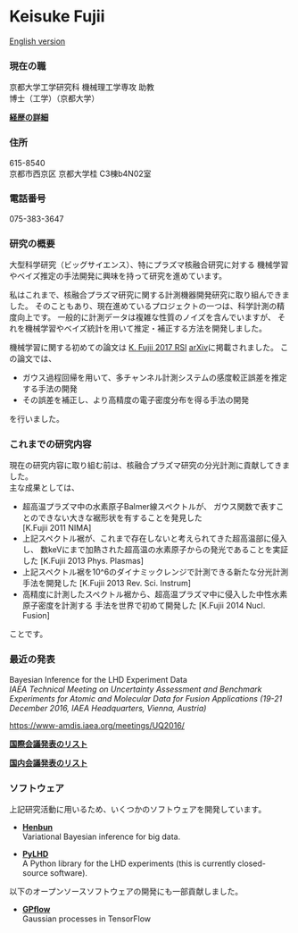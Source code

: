 # Keisuke Fujii

[English version](../README.md)

### 現在の職
京都大学工学研究科
機械理工学専攻
助教  
博士（工学）（京都大学）

<!-- TODO translate in JP -->
[**経歴の詳細**](work_education.md)

### 住所
615-8540  
京都市西京区 京都大学桂 C3棟b4N02室

### 電話番号
075-383-3647

### 研究の概要

大型科学研究（ビッグサイエンス）、特にプラズマ核融合研究に対する
機械学習やベイズ推定の手法開発に興味を持って研究を進めています。

私はこれまで、核融合プラズマ研究に関する計測機器開発研究に取り組んできました。
そのこともあり、現在進めているプロジェクトの一つは、科学計測の精度向上です。
一般的に計測データは複雑な性質のノイズを含んでいますが、
それを機械学習やベイズ統計を用いて推定・補正する方法を開発しました。

機械学習に関する初めての論文は
[K. Fujii 2017 RSI](http://aip.scitation.org/doi/full/10.1063/1.4974344)
[arXiv](https://arxiv.org/abs/1607.05380)に掲載されました。
この論文では、
+ ガウス過程回帰を用いて、多チャンネル計測システムの感度較正誤差を推定する手法の開発
+ その誤差を補正し、より高精度の電子密度分布を得る手法の開発  

を行いました。


### これまでの研究内容
現在の研究内容に取り組む前は、核融合プラズマ研究の分光計測に貢献してきました。  
主な成果としては、
+ 超高温プラズマ中の水素原子Balmer線スペクトルが、
ガウス関数で表すことのできない大きな裾形状を有することを発見した  
[K.Fujii 2011 NIMA]
+ 上記スペクトル裾が、これまで存在しないと考えられてきた超高温部に侵入し、
数keVにまで加熱された超高温の水素原子からの発光であることを実証した
[K.Fujii 2013 Phys. Plasmas]
+ 上記スペクトル裾を10^6のダイナミックレンジで計測できる新たな分光計測手法を開発した
[K.Fujii 2013 Rev. Sci. Instrum]
+ 高精度に計測したスペクトル裾から、超高温プラズマ中に侵入した中性水素原子密度を計測する
手法を世界で初めて開発した
[K.Fujii 2014 Nucl. Fusion]

ことです。

### 最近の発表
Bayesian Inference for the LHD Experiment Data  
*IAEA Technical Meeting on Uncertainty Assessment and Benchmark Experiments for Atomic and Molecular Data for Fusion Applications (19-21 December 2016, IAEA Headquarters, Vienna, Austria)*

https://www-amdis.iaea.org/meetings/UQ2016/


[**国際会議発表のリスト**](talks.md)

[**国内会議発表のリスト**](https://kyouindb.iimc.kyoto-u.ac.jp/e/hR3uG)

### ソフトウェア

上記研究活動に用いるため、いくつかのソフトウェアを開発しています。
+ [**Henbun**](https://github.com/fujii-team/Henbun)  
Variational Bayesian inference for big data.

+ [**PyLHD**](https://github.com/fujii-team/PyLHD)  
A Python library for the LHD experiments
(this is currently closed-source software).

以下のオープンソースソフトウェアの開発にも一部貢献しました。
+ [**GPflow**](https://github.com/GPflow/GPflow)  
Gaussian processes in TensorFlow
